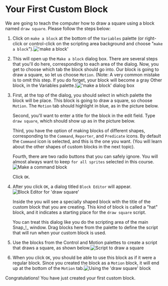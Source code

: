 # Your First Custom Block

We are going to teach the computer how to draw a square using a block named `draw square`. Please follow the steps below:

1. Click on `make a block` at the bottom of the `Variables` palette \(or right-click or control-click on the scripting area background and choose "`make a block`"\).![&apos;make a block&apos;](https://beautyjoy.github.io/bjc-r/img/sys/MakeABlock-BYOB.jpg)
2. This will open up the `Make a block` dialog box. There are several steps that you'll do here, corresponding to each area of the dialog. Now, you get to choose which tab the block should go into. Our block is going to draw a square, so let us choose `Motion`. \(Note: A very common mistake is to omit this step. If you do forget, your block will become a gray Other block, in the Variables palette.\)![&apos;make a block&apos; dialog box](https://beautyjoy.github.io/bjc-r/img/sys/make-a-block-BYOB.png)
3. First, at the top of the dialog, you should select in which palette the block will be place. This block is going to draw a square, so choose `Motion`. The `Motion` tab should highlight in blue, as in the picture below.

   Second, you'll want to enter a title for the block in the edit field. Type `draw square`, which should show up as in the picture below.

   Third, you have the option of making blocks of different shapes, corresponding to the `Command`, `Reporter`, and `Predicate` icons. By default the `Command` icon is selected, and this is the one you want. \(You will learn about the other shapes of custom blocks in the next topic\).

   Fourth, there are two radio buttons that you can safely ignore. You will almost always want to keep `for all sprites` selected in this course.![Make a command block](https://beautyjoy.github.io/bjc-r/img/sys/make-draw-square-block.png)

   Click `OK`.

4. After you click `OK`, a dialog titled `Block Editor` will appear.![Block Editor for &apos;draw square&apos;](https://beautyjoy.github.io/bjc-r/img/prog/empty-draw-square-BYOB.png)

   Inside the you will see a specially shaped block with the title of the custom block that you are creating. This kind of block is called a "hat" block, and it indicates a starting place for the `draw square` script.

   You can treat this dialog like you do the scripting area of the main Snap_!_ window. Drag blocks here from the palette to define the script that will run when your custom block is used.

5. Use the blocks from the Control and Motion palettes to create a script that draws a square, as shown below.![Script to draw a square](https://beautyjoy.github.io/bjc-r/img/building-blocks/draw-square-no-arguments.png)
6. When you click `OK`, you should be able to use this block as if it were a regular block. Since you created the block as a `Motion` block, it will end up at the bottom of the `Motion` tab.![Using the &apos;draw square&apos; block](https://beautyjoy.github.io/bjc-r/img/prog/draw-square-block-BYOB.gif)

Congratulations! You have just created your first custom block.

